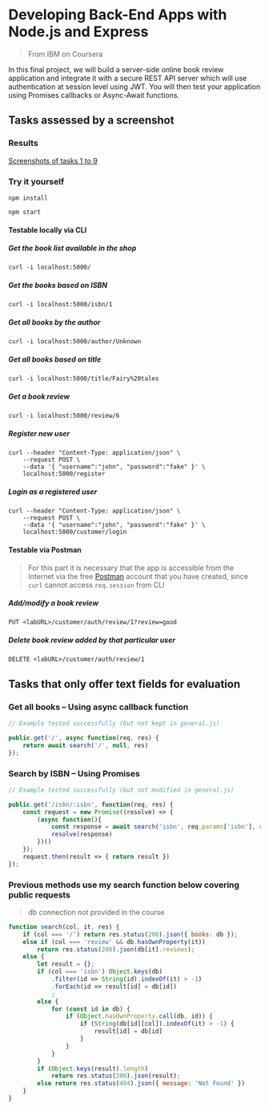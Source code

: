 




# Developing Back-End Apps with Node.js and Express
> From IBM on Coursera



In this final project, we will build a server-side online book review application and integrate it with a secure REST API server which will use authentication at session level using JWT. You will then test your application using Promises callbacks or Async-Await functions.




## Tasks assessed by a screenshot


### Results

[Screenshots of tasks 1 to 9](https://github.com/j5py/express/tree/main/screenshots)



### Try it yourself

```Shell
npm install
```
```Shell
npm start
```


#### Testable locally via CLI

##### Get the book list available in the shop
```Shell
curl -i localhost:5000/
```

##### Get the books based on ISBN
```Shell
curl -i localhost:5000/isbn/1
```

##### Get all books by the author
```Shell
curl -i localhost:5000/author/Unknown
```

##### Get all books based on title
```Shell
curl -i localhost:5000/title/Fairy%20tales
```

##### Get a book review
```Shell
curl -i localhost:5000/review/6
```

##### Register new user
```Shell
curl --header "Content-Type: application/json" \
    --request POST \
    --data '{ "username":"john", "password":"fake" }' \
    localhost:5000/register
```

##### Login as a registered user
```Shell
curl --header "Content-Type: application/json" \
    --request POST \
    --data '{ "username":"john", "password":"fake" }' \
    localhost:5000/customer/login
```


#### Testable via Postman
> For this part it is necessary that the app is accessible from the Internet via the free [Postman](https://www.postman.com/) account that you have created, since `curl` cannot access `req.session` from CLI

##### Add/modify a book review
```
PUT <labURL>/customer/auth/review/1?review=good
```

##### Delete book review added by that particular user
```
DELETE <labURL>/customer/auth/review/1
```




## Tasks that only offer text fields for evaluation


### Get all books – Using async callback function

```JavaScript
// Example tested successfully (but not kept in general.js)

public.get('/', async function(req, res) {
    return await search('/', null, res)
});
```



### Search by ISBN – Using Promises

```JavaScript
// Example tested successfully (but not modified in general.js)

public.get('/isbn/:isbn', function(req, res) {
    const request = new Promise((resolve) => {
        (async function(){
            const response = await search('isbn', req.params['isbn'], res);
            resolve(response)
        })()
    });
    request.then(result => { return result })
});
```



### Previous methods use my search function below covering public requests
> db connection not provided in the course

```JavaScript
function search(col, it, res) {
    if (col === '/') return res.status(200).json({ books: db });
    else if (col === 'review' && db.hasOwnProperty(it))
        return res.status(200).json(db[it].reviews);
    else {
        let result = {};
        if (col === 'isbn') Object.keys(db)
            .filter(id => String(id).indexOf(it) > -1)
            .forEach(id => result[id] = db[id])
            ;
        else {
            for (const id in db) {
                if (Object.hasOwnProperty.call(db, id)) {
                    if (String(db[id][col]).indexOf(it) > -1) {
                        result[id] = db[id]
                    }
                }
            }
        }
        if (Object.keys(result).length)
            return res.status(200).json(result);
        else return res.status(404).json({ message: 'Not Found' })
    }
}
```
